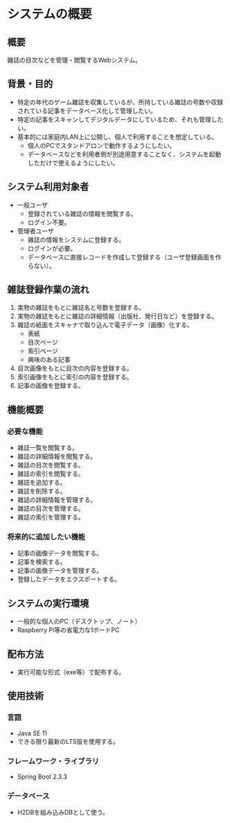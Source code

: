 # システムの概要

## 概要
雑誌の目次などを管理・閲覧するWebシステム。

## 背景・目的
- 特定の年代のゲーム雑誌を収集しているが、所持している雑誌の号数や収録されている記事をデータベース化して管理したい。
- 特定の記事をスキャンしてデジタルデータにしているため、それも管理したい。
- 基本的には家庭内LAN上に公開し、個人で利用することを想定している。
    - 個人のPCでスタンドアロンで動作するようにしたい。
    - データベースなどを利用者側が別途用意することなく、システムを起動しただけで使えるようにしたい。

## システム利用対象者
- 一般ユーザ
    - 登録されている雑誌の情報を閲覧する。
    - ログイン不要。
- 管理者ユーザ
    - 雑誌の情報をシステムに登録する。
    - ログインが必要。
    - データベースに直接レコードを作成して登録する（ユーザ登録画面を作らない）。

## 雑誌登録作業の流れ
1. 実物の雑誌をもとに雑誌名と号数を登録する。
1. 実物の雑誌をもとに雑誌の詳細情報（出版社、発行日など）を登録する。
1. 雑誌の紙面をスキャナで取り込んで電子データ（画像）化する。
    - 表紙
    - 目次ページ
    - 索引ページ
    - 興味のある記事
1. 目次画像をもとに目次の内容を登録する。
1. 索引画像をもとに索引の内容を登録する。
1. 記事の画像を登録する。

## 機能概要
### 必要な機能
- 雑誌一覧を閲覧する。
- 雑誌の詳細情報を閲覧する。
- 雑誌の目次を閲覧する。
- 雑誌の索引を閲覧する。
- 雑誌を追加する。
- 雑誌を削除する。
- 雑誌の詳細情報を管理する。
- 雑誌の目次を管理する。
- 雑誌の索引を管理する。

### 将来的に追加したい機能
- 記事の画像データを閲覧する。
- 記事を検索する。
- 記事の画像データを管理する。
- 登録したデータをエクスポートする。

## システムの実行環境
- 一般的な個人のPC（デスクトップ、ノート）
- Raspberry Pi等の省電力な1ボードPC

## 配布方法
- 実行可能な形式（exe等）で配布する。

## 使用技術
### 言語
- Java SE 11
- できる限り最新のLTS版を使用する。

### フレームワーク・ライブラリ
- Spring Boot 2.3.3

### データベース
- H2DBを組み込みDBとして使う。
